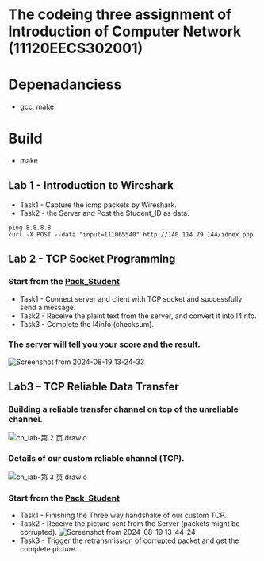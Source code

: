 # The codeing three assignment of Introduction of Computer Network (11120EECS302001)
# Depenadanciess
* gcc, make
# Build
* make
## Lab 1 - Introduction to Wireshark
* Task1 - Capture the icmp packets by Wireshark.
* Task2 - the Server and Post the Student_ID as data.
```
ping 8.8.8.8
curl -X POST --data "input=111065540" http://140.114.79.144/idnex.php
```
## Lab 2 - TCP Socket Programming


### Start from the [Pack_Student](./lab2/Pack_student)
* Task1 - Connect server and client with TCP socket and successfully send a
 message.
* Task2 - Receive the plaint text from the server, and convert it into l4info.
* Task3 - Complete the l4info (checksum).

### The server will tell you your score and the result.
![Screenshot from 2024-08-19 13-24-33](https://github.com/user-attachments/assets/c8f935e8-347c-418d-bef9-04d254634e8d)

## Lab3 – TCP Reliable Data Transfer
### Building a reliable transfer channel on top of the unreliable channel.
![cn_lab-第 2 页 drawio](https://github.com/user-attachments/assets/d2b296d7-1e23-4405-89db-4d32cb445e3c)
### Details of our custom reliable channel (TCP).
![cn_lab-第 3 页 drawio](https://github.com/user-attachments/assets/95cb7fd4-ad6f-448b-bf89-087c5af33cc2)

### Start from the [Pack_Student](./lab3/pack_student)
* Task1 - Finishing the Three way handshake of our custom TCP.
* Task2 - Receive the picture sent from the Server (packets might be corrupted).
![Screenshot from 2024-08-19 13-44-24](https://github.com/user-attachments/assets/84bb7040-d442-44c3-b238-300f88b7d080)
* Task3 - Trigger the retransmission of corrupted packet and get the complete picture.

